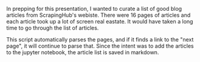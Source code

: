 In prepping for this presentation, I wanted to curate a list of good blog articles from ScrapingHub's webiste. There were 16 pages of articles and each article took up a lot of screen real eastate. It would have taken a long time to go through the list of articles.

This script automatically parses the pages, and if it finds a link to the "next page", it will continue to parse that. Since the intent was to add the articles to the jupyter notebook, the article list is saved in markdown.
